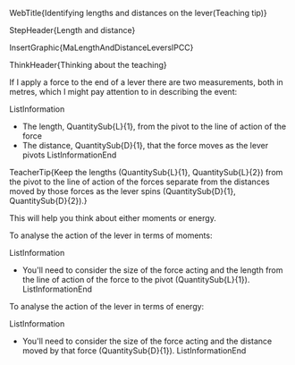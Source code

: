 WebTitle{Identifying lengths and distances on the lever(Teaching tip)}

StepHeader{Length and distance}

InsertGraphic{MaLengthAndDistanceLeversIPCC}

ThinkHeader{Thinking about the teaching}

If I apply a force to the end of a lever there are two measurements, both in metres, which I might pay attention to in describing the event:

ListInformation
- The length, QuantitySub{L}{1}, from the pivot to the line of action of the force
- The distance, QuantitySub{D}{1}, that the force moves as the lever pivots
ListInformationEnd

TeacherTip{Keep the lengths (QuantitySub{L}{1}, QuantitySub{L}{2}) from the pivot to the line of action of the forces  separate from the distances moved by those forces as the lever spins (QuantitySub{D}{1}, QuantitySub{D}{2}).}

This will help you think about either moments or energy.

To analyse the action of the lever in terms of moments:

ListInformation
- You'll need to consider the size of the force acting and the length from the line of action of the force to the pivot (QuantitySub{L}{1}).
ListInformationEnd

To analyse the action of the lever in terms of energy:

ListInformation
- You'll need to consider the size of the force acting and the distance moved by that force (QuantitySub{D}{1}).
ListInformationEnd


